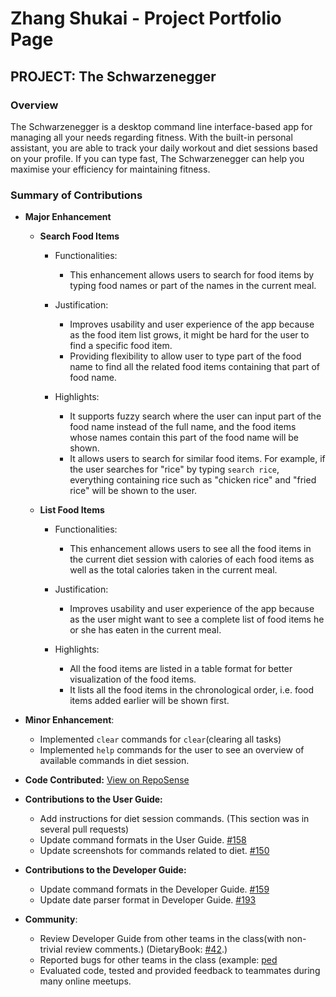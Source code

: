 # Zhang Shukai - Project Portfolio Page

## PROJECT: The Schwarzenegger

### Overview
The Schwarzenegger is a desktop command line interface-based app for managing all your needs regarding fitness. With the built-in personal assistant, you are able to track your daily workout and diet sessions based on your profile. If you can type fast, The Schwarzenegger can help you maximise your efficiency for maintaining fitness.

### Summary of Contributions
+ **Major Enhancement**
    + **Search Food Items**
        + Functionalities: 
            + This enhancement allows users to search for food items by typing food names or part of the names in the current meal. 

        + Justification: 
            + Improves usability and user experience of the app because as the food item list grows, it might be hard for the user to find a specific food item.
            + Providing flexibility to allow user to type part of the food name to find all the related food items containing that part of food name.

        + Highlights: 
            + It supports fuzzy search where the user can input part of the food name instead of the full name, and the food items whose names contain this part of the food name will be shown. 
            + It allows users to search for similar food items. For example, if the user searches for "rice" by typing `search rice`, everything containing rice such as "chicken rice" and "fried rice" will be shown to the user.
   
    + **List Food Items**
        + Functionalities: 
            + This enhancement allows users to see all the food items in the current diet session with calories of each food items as well as the total calories taken in the current meal.

        + Justification: 
            + Improves usability and user experience of the app because as the user might want to see a complete list of food items he or she has eaten in the current meal. 

        + Highlights: 
            + All the food items are listed in a table format for better visualization of the food items.
            + It lists all the food items in the chronological order, i.e. food items added earlier will be shown first.
  

+ **Minor Enhancement**: 
    + Implemented `clear` commands for `clear`(clearing all tasks)
    + Implemented `help` commands for the user to see an overview of available commands in diet session. 

+ **Code Contributed:** [View on RepoSense](https://nus-cs2113-ay2021s1.github.io/tp-dashboard/#breakdown=true&search=zsk612&sort=groupTitle&sortWithin=title&since=2020-09-27&timeframe=commit&mergegroup=&groupSelect=groupByRepos&checkedFileTypes=docs~functional-code~test-code~other&tabOpen=true&tabType=authorship&tabAuthor=CFZeon&tabRepo=AY2021S1-CS2113T-F11-1%2Ftp%5Bmaster%5D&authorshipIsMergeGroup=false&authorshipFileTypes=docs~functional-code~test-code)


+ **Contributions to the User Guide:**
    + Add instructions for diet session commands. (This section was in several pull requests)
    + Update command formats in the User Guide. [#158](https://github.com/AY2021S1-CS2113T-F11-1/tp/pull/158)
    + Update screenshots for commands related to diet. [#150](https://github.com/AY2021S1-CS2113T-F11-1/tp/pull/193)

+ **Contributions to the Developer Guide:**
    + Update command formats in the Developer Guide. [#159](https://github.com/AY2021S1-CS2113T-F11-1/tp/pull/159)
    + Update date parser format in Developer Guide. [#193](https://github.com/AY2021S1-CS2113T-F11-1/tp/pull/193)

+ **Community**:
    + Review Developer Guide from other teams in the class(with non-trivial review comments.) (DietaryBook: [#42](https://github.com/nus-cs2113-AY2021S1/tp/pull/42).)
    + Reported bugs for other teams in the class (example: [ped](https://github.com/zsk612/ped/issues)
    + Evaluated code, tested and provided feedback to teammates during many online meetups.